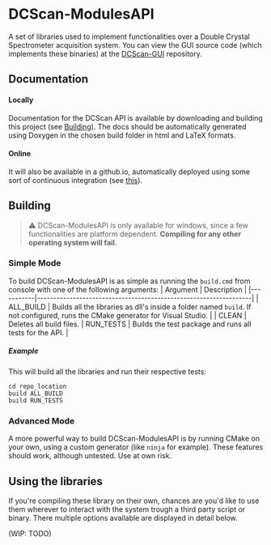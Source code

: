 # DCScan-ModulesAPI
A  set of libraries used to implement functionalities over a Double Crystal Spectrometer acquisition system.
You can view the GUI source code (which implements these binaries) at the [DCScan-GUI](http://github.com/lPrimemaster/DCScan-GUI) repository.


## Documentation
#### Locally
Documentation for the DCScan API is available by downloading and building this project (see [Building](#building)). The docs should be automatically generated using Doxygen in the chosen build folder in html and LaTeX formats.
#### Online
It will also be available in a github.io, automatically deployed using some sort of continuous integration (see [this](https://gist.github.com/vidavidorra/548ffbcdae99d752da02)).

## Building

> :warning: DCScan-ModulesAPI is only available for windows, since a few functionalities are platform dependent. **Compiling for any other operating system will fail.**

### Simple Mode
To build DCScan-ModulesAPI is as simple as running the `build.cmd` from console with one of the following arguments:
| Argument  |                            Description                           |
|-----------|------------------------------------------------------------------|
| ALL_BUILD | Builds all the libraries as dll's inside a folder named `build`. If not configured, runs the CMake generator for Visual Studio. |
| CLEAN     | Deletes all build files.
| RUN_TESTS | Builds the test package and runs all tests for the API.          |

##### Example
This will build all the libraries and run their respective tests:
```shell
cd repo_location
build ALL_BUILD
build RUN_TESTS
```
### Advanced Mode
A more powerful way to build DCScan-ModulesAPI is by running CMake on your own, using a custom generator (like `ninja` for example). These features should work, although untested. Use at own risk.

## Using the libraries
If you're compiling these library on their own, chances are you'd like to use them wherever to interact with the system trough a third party script or binary. There multiple options available are displayed in detail below.

(WIP: TODO)

